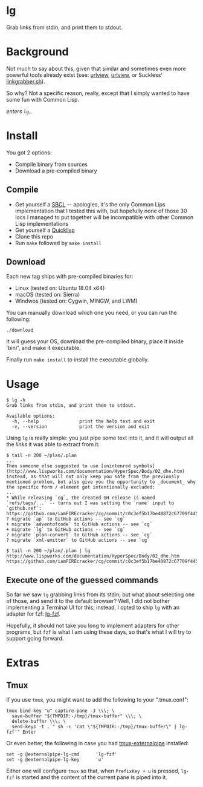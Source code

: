 # lg

Grab links from stdin, and print them to stdout.

# Background
Not much to say about this, given that similar and sometimes even more powerful
tools already exist (see: [urlview](https://linux.die.net/man/1/urlview),
[urlview](https://linux.die.net/man/1/urlview), or Suckless'
[linkgrabber.sh](https://st.suckless.org/patches/externalpipe/linkgrabber.sh)).

So why? Not a specific reason, really, except that I simply wanted to have some
fun with Common Lisp.

_enters `lg`.._

# Install

You got 2 options:

- Compile binary from sources
- Download a pre-compiled binary

## Compile

- Get yourself a [SBCL](http://www.sbcl.org/) -- apologies, it's the only Common
  Lips implementation that I tested this with, but hopefully none of those 30
  locs I managed to put together will be incompatible with other Common Lisp
  implementations
- Get yourself a [Quicklisp](https://www.quicklisp.org/beta/)
- Clone this repo
- Run `make` followed by `make install`

## Download

Each new tag ships with pre-compiled binaries for:

- Linux (tested on: Ubuntu 18.04 x64)
- macOS (tested on: Sierra)
- Windwos (tested on: Cygwin, MINGW, and LWM)

You can manually download which one you need, or you can run the following:

    ./download

It will guess your OS, download the pre-compiled binary, place it inside
'bin/', and make it executable.

Finally run `make install` to install the executable globally.

# Usage

    $ lg -h
    Grab links from stdin, and print them to stdout.

    Available options:
      -h, --help               print the help text and exit
      -v, --version            print the version and exit

Using `lg` is really simple: you just pipe some text into it, and it will
output all the _links_ it was able to extract from it:

    $ tail -n 200 ~/plan/.plan
    ...
    Then someone else suggested to use [unintenred symbols](http://www.lispworks.com/documentation/HyperSpec/Body/02_dhe.htm) instead, as that will not only keep you safe from the previously mentioned problem, but also give you the opportunity to _document_ why the specific form / element got intentionally excluded:
    ...
    * While releasing `cg`, the created GH release is named `refs/tags/...` -- turns out I was setting the `name` input to `github.ref`: https://github.com/iamFIREcracker/cg/commit/c0c3ef5b17be40872c67709f445dcbc66c1936c2
    ? migrate `ap` to GitHub actions -- see `cg`
    + migrate `adventofcode` to GitHub actions -- see `cg`
    + migrate `lg` to GitHub actions -- see `cg`
    ? migrate `plan-convert` to GitHub actions -- see `cg`
    ? migrate `xml-emitter` to GitHub actions -- see `cg`

    $ tail -n 200 ~/plan/.plan | lg
    http://www.lispworks.com/documentation/HyperSpec/Body/02_dhe.htm
    https://github.com/iamFIREcracker/cg/commit/c0c3ef5b17be40872c67709f445dcbc66c1936c2

## Execute one of the guessed commands

So far we saw `lg` grabbing links from its stdin; but what about selecting one
of those, and send it to the default browser?  Well, I did not bother
implementing a Terminal UI for this; instead, I opted to ship `lg` with an
adapter for fzf: [lg-fzf](./fzf/lg-fzf).

Hopefully, it should not take you long to implement adapters for other
programs, but `fzf` is what I am using these days, so that's what I will try to
support going forward.

# Extras

## Tmux

If you use `tmux`, you might want to add the following to your ".tmux.conf":

    tmux bind-key "u" capture-pane -J \\\; \
      save-buffer "${TMPDIR:-/tmp}/tmux-buffer" \\\; \
      delete-buffer \\\; \
      send-keys -t . " sh -c 'cat \"${TMPDIR:-/tmp}/tmux-buffer\" | lg-fzf'" Enter

Or even better, the following in case you had
[tmux-externalpipe](https://github.com/iamFIREcracker/tmux-externalpipe)
installed:

    set -g @externalpipe-lg-cmd      'lg-fzf'
    set -g @externalpipe-lg-key      'u'

Either one will configure `tmux` so that, when `PrefixKey + u` is pressed,
`lg-fzf` is started and the content of the current pane is piped into it.
